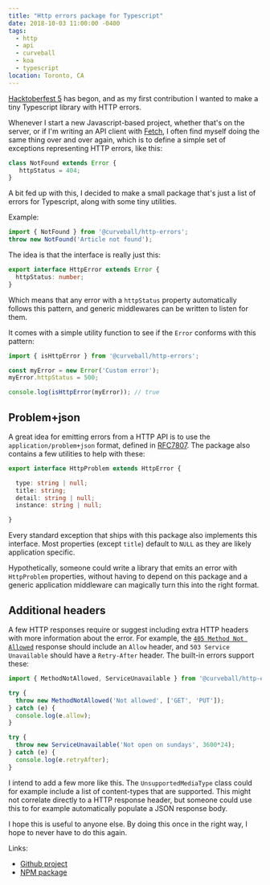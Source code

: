 ```yaml
---
title: "Http errors package for Typescript"
date: 2018-10-03 11:00:00 -0400
tags:
  - http
  - api
  - curveball
  - koa
  - typescript
location: Toronto, CA 
---
```


[Hacktoberfest 5][1] has begon, and as my first contribution I wanted to make
a tiny Typescript library with HTTP errors.

Whenever I start a new Javascript-based project, whether that's on the server,
or if I'm writing an API client with [Fetch][2], I often find myself doing the
same thing over and over again, which is to define a simple set of exceptions
representing HTTP errors, like this:

```typescript
class NotFound extends Error {
   httpStatus = 404;
}
```

A bit fed up with this, I decided to make a small package that's just a list
of errors for Typescript, along with some tiny utilities.

Example:

```typescript
import { NotFound } from '@curveball/http-errors';
throw new NotFound('Article not found');
```

The idea is that the interface is really just this:

```typescript
export interface HttpError extends Error {
  httpStatus: number;
}
```

Which means that any error with a `httpStatus` property automatically follows
this pattern, and generic middlewares can be written to listen for them.

It comes with a simple utility function to see if the `Error` conforms with
this pattern:

```typescript
import { isHttpError } from '@curveball/http-errors';

const myError = new Error('Custom error');
myError.httpStatus = 500;

console.log(isHttpError(myError)); // true
```

Problem+json
------------

A great idea for emitting errors from a HTTP API is to use the
`application/problem+json` format, defined in [RFC7807][3]. The package also
contains a few utilities to help with these:

```typescript
export interface HttpProblem extends HttpError {

  type: string | null;
  title: string;
  detail: string | null;
  instance: string | null;

}
```

Every standard exception that ships with this package also implements this
interface. Most properties (except `title`) default to `NULL` as they are likely
application specific.

Hypothetically, someone could write a library that emits an error with
`HttpProblem` properties, without having to depend on this package and a generic
application middleware can magically turn this into the right format.


Additional headers
------------------

A few HTTP responses require or suggest including extra HTTP headers with more
information about the error. For example, the [`405 Method Not Allowed`][6] response
should include an `Allow` header, and `503 Service Unavailable` should have a
`Retry-After` header. The built-in errors support these:

```typescript
import { MethodNotAllowed, ServiceUnavailable } from '@curveball/http-errors';

try {
  throw new MethodNotAllowed('Not allowed', ['GET', 'PUT']);
} catch (e) {
  console.log(e.allow);
}

try {
  throw new ServiceUnavailable('Not open on sundays', 3600*24);
} catch (e) {
  console.log(e.retryAfter);
}
```

I intend to add a few more like this. The `UnsupportedMediaType` class could for
example include a list of content-types that are supported. This might not
correlate directly to a HTTP response header, but someone could use this to
for example automatically populate a JSON response body.

I hope this is useful to anyone else. By doing this once in the right way, I
hope to never have to do this again.

Links:

* [Github project][4]
* [NPM package][5]

[1]: https://hacktoberfest.digitalocean.com/
[2]: https://developer.mozilla.org/en-US/docs/Web/API/Fetch_API
[3]: https://tools.ietf.org/html/rfc7807
[4]: https://github.com/curveballjs/http-errors
[5]: https://www.npmjs.com/package/@curveball/http-errors
[6]: /http/method-not-allowed
